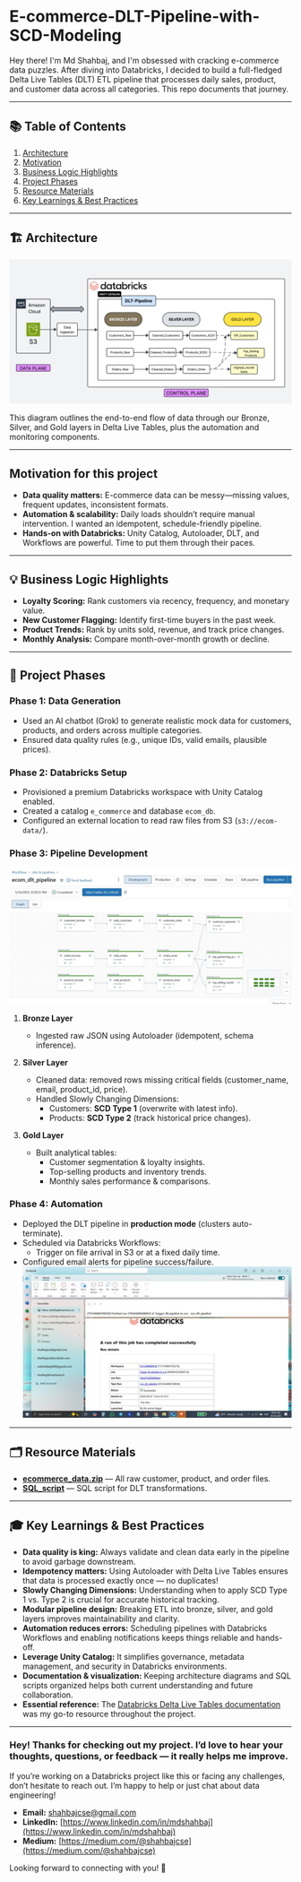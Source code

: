 # E-commerce-DLT-Pipeline-with-SCD-Modeling

Hey there! I'm Md Shahbaj, and I'm obsessed with cracking e-commerce data puzzles. After diving into Databricks, I decided to build a full-fledged Delta Live Tables (DLT) ETL pipeline that processes daily sales, product, and customer data across all categories. This repo documents that journey.

---

## 📚 Table of Contents

1. [Architecture](-#-architecture)  
2. [Motivation](-#-motivation)  
3. [Business Logic Highlights](#-business-logic-highlights)  
4. [Project Phases](#-project-phases)  
5. [Resource Materials](-#-resource-materials)
6. [Key Learnings & Best Practices](-#-key-learning-&-best-practices)  

---

## 🏗️ Architecture

![ETL Architecture](pipeline_architecture.png)

This diagram outlines the end-to-end flow of data through our Bronze, Silver, and Gold layers in Delta Live Tables, plus the automation and monitoring components.

---

## Motivation for this project

- **Data quality matters:** E-commerce data can be messy—missing values, frequent updates, inconsistent formats.  
- **Automation & scalability:** Daily loads shouldn’t require manual intervention. I wanted an idempotent, schedule-friendly pipeline.  
- **Hands-on with Databricks:** Unity Catalog, Autoloader, DLT, and Workflows are powerful. Time to put them through their paces.  

---

## 💡 Business Logic Highlights

- **Loyalty Scoring:** Rank customers via recency, frequency, and monetary value.  
- **New Customer Flagging:** Identify first-time buyers in the past week.  
- **Product Trends:** Rank by units sold, revenue, and track price changes.  
- **Monthly Analysis:** Compare month-over-month growth or decline.  

---

## 🚧 Project Phases

### Phase 1: Data Generation

- Used an AI chatbot (Grok) to generate realistic mock data for customers, products, and orders across multiple categories.  
- Ensured data quality rules (e.g., unique IDs, valid emails, plausible prices).  

### Phase 2: Databricks Setup

- Provisioned a premium Databricks workspace with Unity Catalog enabled.  
- Created a catalog `e_commerce` and database `ecom_db`.  
- Configured an external location to read raw files from S3 (`s3://ecom-data/`).  

### Phase 3: Pipeline Development
![Pipeline Graph](dlt_pipeline_graph.jpg)

1. **Bronze Layer**  
   - Ingested raw JSON using Autoloader (idempotent, schema inference).

2. **Silver Layer**  
   - Cleaned data: removed rows missing critical fields (customer_name, email, product_id, price).  
   - Handled Slowly Changing Dimensions:  
     - Customers: **SCD Type 1** (overwrite with latest info).  
     - Products: **SCD Type 2** (track historical price changes).

3. **Gold Layer**  
   - Built analytical tables:  
     - Customer segmentation & loyalty insights.  
     - Top-selling products and inventory trends.  
     - Monthly sales performance & comparisons.

### Phase 4: Automation

- Deployed the DLT pipeline in **production mode** (clusters auto-terminate).  
- Scheduled via Databricks Workflows:  
  - Trigger on file arrival in S3 or at a fixed daily time.  
- Configured email alerts for pipeline success/failure.
  ![mail_notification](email_notification.jpg)  

---

## 🗂️ Resource Materials

- [**ecommerce_data.zip**](ecommerce_data.zip) — All raw customer, product, and order files.  
- [**SQL_script**](e_com_dlt_transformation.sql) — SQL script for DLT transformations.

---

## 🎓 Key Learnings & Best Practices

- **Data quality is king:** Always validate and clean data early in the pipeline to avoid garbage downstream.  
- **Idempotency matters:** Using Autoloader with Delta Live Tables ensures that data is processed exactly once — no duplicates!  
- **Slowly Changing Dimensions:** Understanding when to apply SCD Type 1 vs. Type 2 is crucial for accurate historical tracking.  
- **Modular pipeline design:** Breaking ETL into bronze, silver, and gold layers improves maintainability and clarity.  
- **Automation reduces errors:** Scheduling pipelines with Databricks Workflows and enabling notifications keeps things reliable and hands-off.  
- **Leverage Unity Catalog:** It simplifies governance, metadata management, and security in Databricks environments.  
- **Documentation & visualization:** Keeping architecture diagrams and SQL scripts organized helps both current understanding and future collaboration.  
- **Essential reference:** The [Databricks Delta Live Tables documentation](https://docs.databricks.com/workflows/delta-live-tables/index.html) was my go-to resource throughout the project.

---

### Hey! Thanks for checking out my project. I’d love to hear your thoughts, questions, or feedback — it really helps me improve.

If you’re working on a Databricks project like this or facing any challenges, don’t hesitate to reach out. I’m happy to help or just chat about data engineering!

- **Email:** [shahbajcse@gmail.com](mailto:shahbajcse@gmail.com)  
- **LinkedIn:** [https://www.linkedin.com/in/mdshahbaj](https://www.linkedin.com/in/mdshahbaj)
- **Medium:** [https://medium.com/@shahbajcse](https://medium.com/@shahbajcse)

Looking forward to connecting with you! 🚀



